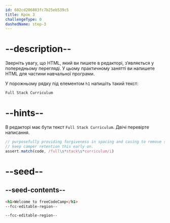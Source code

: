 ```yaml
---
id: 682cd206883fc7b25eb539c5
title: Крок 3
challengeType: 0
dashedName: step-3
---
```


# --description--

Зверніть увагу, що HTML, який ви пишете в редакторі, з’являється у попередньому перегляді. У цьому практичному занятті ви напишете HTML для частини навчальної програми.

У порожньому рядку під елементом `h1` напишіть такий текст:

```md
Full Stack Curriculum
```

# --hints--

В редакторі має бути текст `Full Stack Curriculum`. Двічі перевірте написання.

```js
// purposefully providing forgiveness in spacing and casing to remove some friction and
// keep camper retention this early on.
assert.match(code, /full\s*stack\s*curriculum/i)
```

# --seed--

## --seed-contents--

```html
<h1>Welcome to freeCodeCamp</h1>
--fcc-editable-region--

--fcc-editable-region--
```
